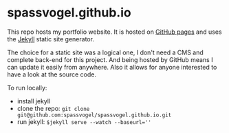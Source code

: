 # spassvogel.github.io

This repo hosts my portfolio website. It is hosted on [GitHub pages](https://pages.github.com/) and uses the [Jekyll](https://jekyllrb.com/) static site generator.

The choice for a static site was a logical one, I don't need a CMS and complete back-end for this project. And being hosted by GitHub means I can update it easily from anywhere. Also it allows for anyone interested to have a look at the source code.

To run locally: 
- install jekyll
- clone the repo: `git clone git@github.com:spassvogel/spassvogel.github.io.git` 
- run jekyll: `$jekyll serve --watch --baseurl=''`